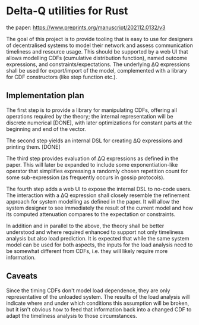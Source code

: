 # Delta-Q utilities for Rust

the paper: <https://www.preprints.org/manuscript/202112.0132/v3>

The goal of this project is to provide tooling that is easy to use for designers of decentralised systems to model their network and assess communication timeliness and resource usage.
This should be supported by a web UI that allows modelling CDFs (cumulative distribution function), named outcome expressions, and constraints/expectations.
The underlying ΔQ expressions shall be used for export/import of the model, complemented with a library for CDF constructors (like step function etc.).

## Implementation plan

The first step is to provide a library for manipulating CDFs, offering all operations required by the theory; the internal representation will be discrete numerical [DONE], with later optimizations for constant parts at the beginning and end of the vector.

The second step yields an internal DSL for creating ΔQ expressions and printing them. [DONE]

The third step provides evaluation of ΔQ expressions as defined in the paper.
This will later be expanded to include some exponentiation-like operator that simplifies expressing a randomly chosen repetition count for some sub-expression (as frequently occurs in gossip protocols).

The fourth step adds a web UI to expose the internal DSL to no-code users.
The interaction with a ΔQ expression shall closely resemble the refinement approach for system modelling as defined in the paper.
It will allow the system designer to see immediately the result of the current model and how its computed attenuation compares to the expectation or constraints.

In addition and in parallel to the above, the theory shall be better understood and where required enhanced to support not only timeliness analysis but also load prediction.
It is expected that while the same system model can be used for both aspects, the inputs for the load analysis need to be somewhat different from CDFs, i.e. they will likely require more information.

## Caveats

Since the timing CDFs don't model load dependence, they are only representative of the unloaded system.
The results of the load analysis will indicate where and under which conditions this assumption will be broken, but it isn't obvious how to feed that information back into a changed CDF to adapt the timeliness analysis to those circumstances.
